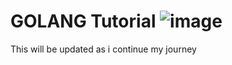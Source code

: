 # GOLANG Tutorial ![image](https://user-images.githubusercontent.com/111015028/198755553-584e73d1-f444-4fd3-b5b8-a6350c70420b.png)


This will be updated as i continue my journey
